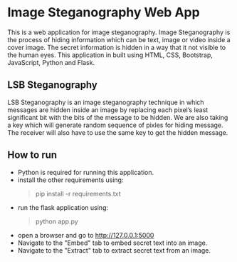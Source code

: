 # Image Steganography Web App

This is a web application for image steganography. Image Steganography is the process of hiding information which can be text, image or video inside a cover image. The secret information is hidden in a way that it not visible to the human eyes. This application in built using HTML, CSS, Bootstrap, JavaScript, Python and Flask.

## LSB Steganography

LSB Steganography is an image steganography technique in which messages are hidden inside an image by replacing each pixel’s least significant bit with the bits of the message to be hidden. We are also taking a key which will generate random sequence of pixles for hiding message. The receiver will also have to use the same key to get the hidden message.

## How to run

- Python is required for running this application.
- install the other requirements using: 
	> pip install -r requirements.txt
- run the flask application using: 
	> python app.py 
- open a browser and go to http://127.0.0.1:5000
- Navigate to the "Embed" tab to embed secret text into an image.
- Navigate to the "Extract" tab to extract secret text from an image.
